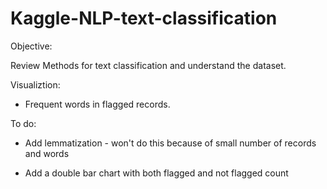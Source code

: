 # Kaggle-NLP-text-classification

Objective:

Review Methods for text classification and understand the dataset.

Visualiztion:
- Frequent words in flagged records.

To do:

* Add lemmatization - won't do this because of small number of records and words

* Add a double bar chart with both flagged and not flagged count
